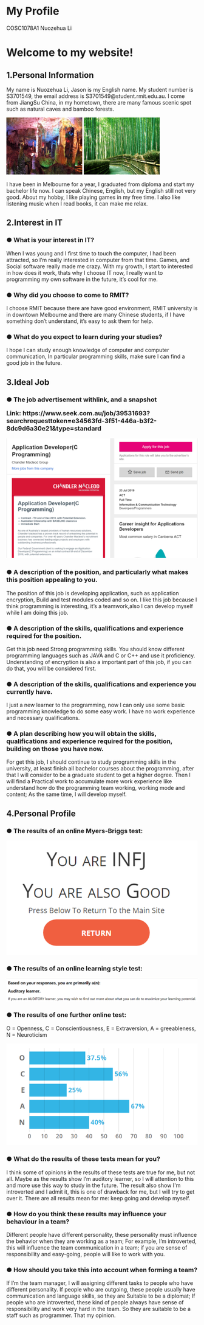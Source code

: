 <h1>My Profile</h1>
COSC1078A1
Nuozehua Li
<h1>Welcome to my website!</h1>

<html>
  <head>
  <title> My assignment 1</title>
  </head>
<body>
  <h2>1.Personal Information</h2>
  <p>My name is Nuozehua Li, Jason is my English name. 
    My student number is S3701549, the email address is S3701549@student.rmit.edu.au.
    I come from JiangSu China, in my hometown, there are many famous scenic spot such as natural caves and bamboo forests.</p>
    <img src="cave.jpg" alt="cave" width="200" height="150">
    <img src="bamboo forest.jpg" alt="forest" width="200" height="150">
    <p>I have been in Melbourne for a year, I graduated from diploma and start my bachelor life now. I can speak Chinese, English, but     my English still not very good.
    About my hobby, l like playing games in my free time. I also like listening music when I read books, it can make me relax.</p>

<h2>2.Interest in IT</h2>

  <h3>● What is your interest in IT?</h3>
  <p>When I was young and I first time to touch the computer, l had been attracted, so I’m really interested in computer from that time. Games, and Social software really made me crazy. With my growth, I start to interested in how does it work, thats why I choose IT now, l really want to programming my own software in the future, it’s cool for me.</p>
  <h3>● Why did you choose to come to RMIT? </h3>
  <p>I choose RMIT because there are have good environment, RMIT university is in downtown Melbourne and there are many Chinese students, if I have something don’t understand, it’s easy to ask them for help.   </p>
  <h3>● What do you expect to learn during your studies?</h3>
  <p>I hope I can study enough knowledge of computer and computer communication, In particular programming skills, make sure l can find a good job in the future.</p>
  
  
  <h2>3.Ideal Job</h2>
  
  <h3>● The job advertisement withlink, and a snapshot

  <p>Link: https://www.seek.com.au/job/39531693?searchrequesttoken=e34563fd-3f51-446a-b3f2-8dc9d6a30e21&type=standard </p>
  
   <img src="advertisement.PNG" alt="advertisement">

<h3> ● A description of the position, and particularly what makes this position appealing to you.</h3>

<p>The position of this job is developing application, such as application encryption, Build and test modules coded and so on. I like this job because I think programming is interesting, it’s a teamwork,also I can develop myself while l am doing this job.</p>

<h3> ● A description of the skills, qualifications and experience required for the position. </h3>
<p>Get this job need Strong programming skills. You should know different programming languages such as JAVA and C or C++ and use it proficiency. Understanding of encryption is also a important part of this job, if you can do that, you will be considered first.</p>

<h3> ● A description of the skills, qualifications and experience you currently have.</h3>

<p>I just a new learner to the programming, now l can only use some basic programming knowledge to do some easy work. I have no work experience and necessary qualifications.</p>

 <h3> ● A plan describing how you will obtain the skills, qualifications and experience required for the position, building on those you have now.</h3>

<p>For get this job, I should continue to study programming skills in the university, at least finish all bachelor courses about the programming, after that l will consider to be a graduate student to get a higher degree. Then I will find a Practical work to accumulate more work experience like understand how do the programming team working, working mode and content; As the same time, l will develop myself.</p>

<h2>4.Personal Profile</h2>
<h3> ● The results of an online Myers-Briggs test:</h3>
<img src="Myers-Briggs test.PNG" alt="Myers-Briggs">
<h3>● The results of an online learning style test: </h3>
<img src="online learning style test.PNG" alt="test">
<h3>● The results of one further online test:</h3>
<p>
O = Openness,
C = Conscientiousness,
E = Extraversion,
A = greeableness,
N = Neuroticism</p>
<img src="Big five personality test.PNG" alt="test2">

<h3>● What do the results of these tests mean for you? </h3>
<p>I think some of opinions in the results of these tests are true for me, but not all. Maybe as the results show I’m auditory learner, so I will attention to this and more use this way to study in the future. The result also show I'm introverted and I admit it, this is one of drawback for me, but l will  try to get over it. There are all results mean for me: keep going and develop myself.</p>

<h3>● How do you think these results may influence your behaviour in a team? </h3>
<p>Different people have different personality, these personality must influence the behavior when they are working as a team; 
For example, I’m introverted, this will influence the team communication in a team;
if you are sense of responsibility and easy-going, people will like to work with you. </p>

<h3>● How should you take this into account when forming a team?</h3>
<p>If I’m the team manager, I will assigning different tasks to people who have different personality. If people who are outgoing, these people usually have communication and language skills, so they are Suitable to be a diplomat; If people who are introverted, these kind of people always have sense of responsibility and work very hard in the team. So they are suitable to be a staff such as programmer.
That my opinion.</p>



